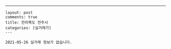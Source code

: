 ---
    layout: post
    comments: true
    title: 전라북도 전주시
    categories: [실거래가]
    ---

    2021-05-26 실거래 정보가 없습니다.

    